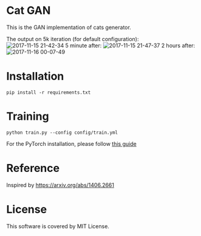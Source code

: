 # Cat GAN

This is the GAN implementation of cats generator.

The output on 5k iteration (for default configuration):
![2017-11-15 21-42-34](https://user-images.githubusercontent.com/3521007/32853968-22e3659c-ca4e-11e7-9eeb-c04663f33388.png)
5 minute after:
![2017-11-15 21-47-37](https://user-images.githubusercontent.com/3521007/32854134-b179687e-ca4e-11e7-81cd-eaf52ecc71fb.png)
2 hours after:
![2017-11-16 00-07-49](https://user-images.githubusercontent.com/3521007/32860436-a795ea62-ca62-11e7-979f-a65512605dbe.png)

# Installation
```
pip install -r requirements.txt
```

# Training
```
python train.py --config config/train.yml
```

For the PyTorch installation, please follow [this guide](http://pytorch.org)

# Reference
Inspired by https://arxiv.org/abs/1406.2661

# License
This software is covered by MIT License.
